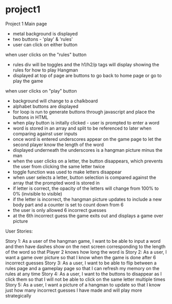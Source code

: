 # project1
Project 1
Main page
- metal background is displayed
- two buttons - 'play' & 'rules'
- user can click on either button

when user clicks on the "rules" button
- rules div will be toggles and the h1/h2/p tags will display showing the rules for how to play Hangman
- displayed at top of page are buttons to go back to home page or go to play the game

when user clicks on "play" button
- background will change to a chalkboard
- alphabet buttons are displayed
- for loop is run to generate buttons through javascript and place the buttons in HTML
- when play button is initally clicked - user is prompted to enter a word
- word is stored in an array and split to be referenced to later when comparing against user inputs
- once word is entered underscores appear on the game page to let the second player know the length of the word
- displayed underneath the underscores is a hangman picture minus the man
- when the user clicks on a letter, the button disappears, which prevents the user from clicking the same letter twice
- toggle function was used to make letters disappear
- when user selects a letter, button selection is compared against the array that the prompted word is stored in
- if letter is correct, the opacity of the letters will change from 100% to 0% (invisible to visible)
- if the letter is incorrect, the hangman picture updates to include a new body part and a counter is set to count down from 6
- the user is only allowed 6 incorrect guesses
- at the 6th incorrect guess the game exits out and displays a game over picture

User Stories:

Story 1: As a user of the hangman game, I want to be able to input a word and then have dashes show on the next screen corresponding to the length of the word so that Player 2 knows how long the word is
Story 2: As a user, I want a game over picture so that I know when the game is done after 6 incorrect guesses
Story 3: As a user, I want to be able to flip between a rules page and a gameplay page so that I can refresh my memory on the rules at any time
Story 4: As a user, I want to the buttons to disappear as I click them so that I will not be able to click on the same letter multiple times
Story 5: As a user, I want a picture of a hangman to update so that I know just how many incorrect guesses I have made and will play more strategically
